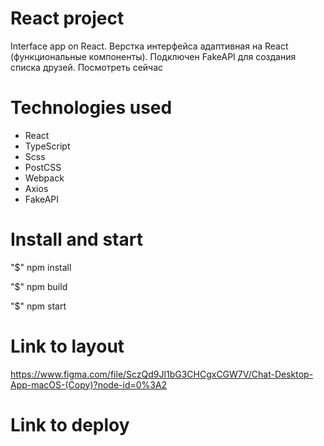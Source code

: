# React project
Interface app on React.
Верстка интерфейса адаптивная на React (функциональные компоненты). Подключен FakeAPI для создания списка друзей.
Посмотреть сейчас 

# Technologies used
- React
- TypeScript
- Scss
- PostCSS
- Webpack
- Axios
- FakeAPI

# Install and start
"$" npm install 

"$" npm build

"$" npm start

# Link to layout
https://www.figma.com/file/SczQd9Jl1bG3CHCgxCGW7V/Chat-Desktop-App-macOS-(Copy)?node-id=0%3A2

# Link to deploy




